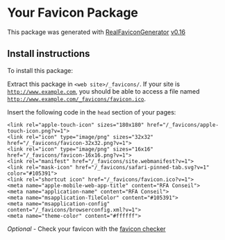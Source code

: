 # Your Favicon Package

This package was generated with [RealFaviconGenerator](https://realfavicongenerator.net/) [v0.16](https://realfavicongenerator.net/change_log#v0.16)

## Install instructions

To install this package:

Extract this package in <code>&lt;web site&gt;/_favicons/</code>. If your site is <code>http://www.example.com</code>, you should be able to access a file named <code>http://www.example.com/_favicons/favicon.ico</code>.

Insert the following code in the `head` section of your pages:

    <link rel="apple-touch-icon" sizes="180x180" href="/_favicons/apple-touch-icon.png?v=1">
    <link rel="icon" type="image/png" sizes="32x32" href="/_favicons/favicon-32x32.png?v=1">
    <link rel="icon" type="image/png" sizes="16x16" href="/_favicons/favicon-16x16.png?v=1">
    <link rel="manifest" href="/_favicons/site.webmanifest?v=1">
    <link rel="mask-icon" href="/_favicons/safari-pinned-tab.svg?v=1" color="#105391">
    <link rel="shortcut icon" href="/_favicons/favicon.ico?v=1">
    <meta name="apple-mobile-web-app-title" content="RFA Conseil">
    <meta name="application-name" content="RFA Conseil">
    <meta name="msapplication-TileColor" content="#105391">
    <meta name="msapplication-config" content="/_favicons/browserconfig.xml?v=1">
    <meta name="theme-color" content="#ffffff">

*Optional* - Check your favicon with the [favicon checker](https://realfavicongenerator.net/favicon_checker)